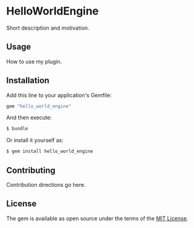 # HelloWorldEngine
Short description and motivation.

## Usage
How to use my plugin.

## Installation
Add this line to your application's Gemfile:

```ruby
gem "hello_world_engine"
```

And then execute:
```bash
$ bundle
```

Or install it yourself as:
```bash
$ gem install hello_world_engine
```

## Contributing
Contribution directions go here.

## License
The gem is available as open source under the terms of the [MIT License](https://opensource.org/licenses/MIT).
